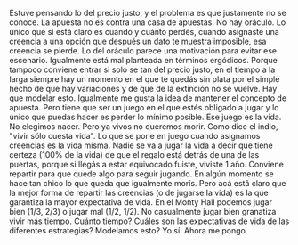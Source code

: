 Estuve pensando lo del precio justo, y el problema es que justamente no se conoce. La apuesta no es contra una casa de apuestas. No hay oráculo. Lo único que sí está claro es cuando y cuánto perdés, cuando asignaste una creencia a una opción que después un dato te muestra imposible, esa creencia se pierde. Lo del oráculo parece una motivación para evitar ese escenario. Igualmente está mal planteada en términos ergódicos. Porque tampoco conviene entrar si solo se tan del precio justo, en el tiempo a la larga siempre hay un momento en el que te quedás sin plata por el simple hecho de que hay variaciones y de que de la extinción no se vuelve. Hay que modelar esto. Igualmente me gusta la idea de mantener el concepto de apuesta. Pero tiene que ser un juego en el que estés obligado a jugar y lo único que puedas hacer es perder lo mínimo posible. Ese juego es la vida. No elegimos nacer. Pero ya vivos no queremos morir. Como dice el indio, "vivir sólo cuesta vida". Lo que se pone en juego cuando asignamos creencias es la vida misma. Nadie se va a jugar la vida a decir que tiene certeza (100% de la vida) de que el regalo está detrás de una de las puertas, porque si llegás a estar equivocado fuiste, viviste 1 año. Conviene repartir para que quede algo para seguir jugando. En algún momento se hace tan chico lo que queda que igualmente morís. Pero acá estâ claro que la mejor forma de repartir las creencias (o de jugarse la vida) es la que garantiza la mayor expectativa de vida. En el Monty Hall podemos jugar bien (1/3, 2/3) o jugar mal (1/2, 1/2). No casualmente jugar bien granatiza vivir más tiempo. Cuánto tiempo? Cuáles son las expectativas de vida de las diferentes estrategias? Modelamos esto? Yo sí. Ahora me pongo.